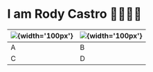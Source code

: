 # I am Rody Castro 👋👨🏻‍💻

|![](https://github.githubassets.com/images/modules/logos_page/GitHub-Mark.png){width='100px'}|![](https://github.githubassets.com/images/modules/logos_page/GitHub-Mark.png){width='100px'}|
|--------|--------|
|    A    |    B    |
|    C    |    D    |
